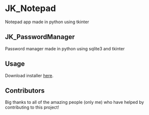 # JK_Notepad
Notepad app made in python using tkinter

## JK_PasswordManager
Password manager made in python using sqlite3 and tkinter

## Usage
Download installer [here](https://www.mediafire.com/file/w28xt05dqi9wnrz/JK_NotepadSetupFile.exe/file).


## Contributors
Big thanks to all of the amazing people (only me) who have helped by contributing to this project!
